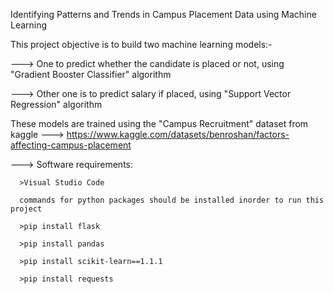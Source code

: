 Identifying Patterns and Trends in Campus Placement Data using Machine Learning

This project objective is to build two machine learning models:-

---> One to predict whether the candidate is placed or not, using "Gradient Booster Classifier" algorithm

---> Other one is to predict salary if placed, using "Support Vector Regression" algorithm

These models are trained using the "Campus Recruitment" dataset from kaggle ---> https://www.kaggle.com/datasets/benroshan/factors-affecting-campus-placement

---> Software requirements:

      >Visual Studio Code
      
      commands for python packages should be installed inorder to run this project

      >pip install flask
      
      >pip install pandas
      
      >pip install scikit-learn==1.1.1
      
      >pip install requests

